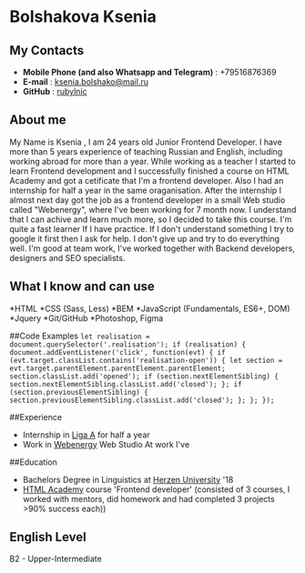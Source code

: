 # Bolshakova Ksenia

## My Contacts
* **Mobile Phone (and also Whatsapp and Telegram)** : +79516876369
* **E-mail** : ksenia.bolshako@mail.ru
* **GitHub** : [rubylnic](https://github.com/rubylnic)

## About me
My Name is Ksenia , I am 24 years old Junior Frontend Developer. I have more than 5 years experience of teaching Russian and English, including working abroad for more than a year. While working as a teacher I started to learn Frontend development and I successfully finished a course on HTML Academy and got a cetificate that I'm a frontend developer. Also I had an internship for half a year in the same oraganisation. After the internship I almost next day got the job as a frontend developer in a small Web studio called "Webenergy", where I've been working for 7 month now. 
I understand that I can achive and learn much more, so I decided to take this course. I'm quite a fast learner If I have practice. If I don't understand something I try to google it first then I ask for help. I don't give up and try to do everything well. I'm good at team work, I've worked together with Backend developers, designers and SEO specialists.

## What I know and can use
*HTML
*CSS (Sass, Less)
*BEM
*JavaScript (Fundamentals, ES6+, DOM)
*Jquery 
*Git/GitHub
*Photoshop, Figma


##Code Examples
`
  let realisation = document.querySelector('.realisation');
  if (realisation) {
    document.addEventListener('click', function(evt) {
      if (evt.target.classList.contains('realisation-open')) {
        let section = evt.target.parentElement.parentElement.parentElement;
        section.classList.add('opened');
        if (section.nextElementSibling) {
          section.nextElementSibling.classList.add('closed');
        };
        if (section.previousElementSibling) {
          section.previousElementSibling.classList.add('closed');
        };
      };
    });
    `

##Experience
* Internship in [Liga A](https://ligaa.agency/) for half a year
* Work in [Webenergy](https://webenergy-it.ru/) Web Studio
At work I've 

##Education
* Bachelors Degree in Linguistics at [Herzen University](https://www.herzen.spb.ru/) '18
* [HTML Academy](https://htmlacademy.ru/) course 'Frontend developer' (consisted of 3 courses, I worked with mentors, did homework and had completed 3 projects >90% success each))

## English Level
B2 - Upper-Intermediate